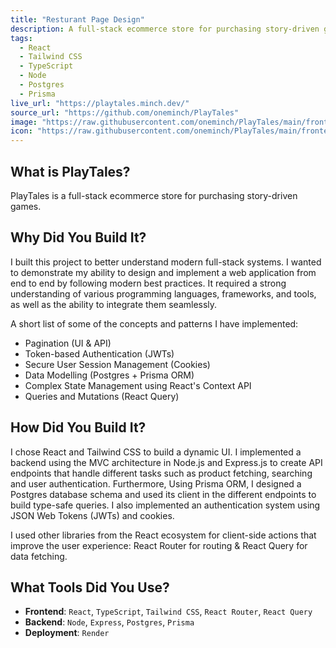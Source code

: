 ```yaml
---
title: "Resturant Page Design"
description: A full-stack ecommerce store for purchasing story-driven games
tags:
  - React
  - Tailwind CSS
  - TypeScript
  - Node
  - Postgres
  - Prisma
live_url: "https://playtales.minch.dev/"
source_url: "https://github.com/oneminch/PlayTales"
image: "https://raw.githubusercontent.com/oneminch/PlayTales/main/frontend/public/screenshot.png"
icon: "https://raw.githubusercontent.com/oneminch/PlayTales/main/frontend/public/logo.svg"
---
```


## What is PlayTales?

PlayTales is a full-stack ecommerce store for purchasing story-driven games.

## Why Did You Build It?

I built this project to better understand modern full-stack systems. I wanted to demonstrate my ability to design and implement a web application from end to end by following modern best practices. It required a strong understanding of various programming languages, frameworks, and tools, as well as the ability to integrate them seamlessly.

A short list of some of the concepts and patterns I have implemented:

- Pagination (UI & API)
- Token-based Authentication (JWTs)
- Secure User Session Management (Cookies)
- Data Modelling (Postgres + Prisma ORM)
- Complex State Management using React's Context API
- Queries and Mutations (React Query)

## How Did You Build It?

I chose React and Tailwind CSS to build a dynamic UI. I implemented a backend using the MVC architecture in Node.js and Express.js to create API endpoints that handle different tasks such as product fetching, searching and user authentication. Furthermore, Using Prisma ORM, I designed a Postgres database schema and used its client in the different endpoints to build type-safe queries. I also implemented an authentication system using JSON Web Tokens (JWTs) and cookies.

I used other libraries from the React ecosystem for client-side actions that improve the user experience: React Router for routing & React Query for data fetching.

## What Tools Did You Use?

- **Frontend**: `React`, `TypeScript`, `Tailwind CSS`, `React Router`, `React Query`
- **Backend**: `Node`, `Express`, `Postgres`, `Prisma`
- **Deployment**: `Render`
